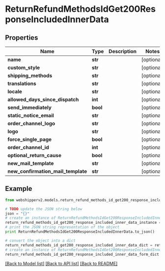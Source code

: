 # ReturnRefundMethodsIdGet200ResponseIncludedInnerData


## Properties
Name | Type | Description | Notes
------------ | ------------- | ------------- | -------------
**name** | **str** |  | [optional] 
**custom_style** | **str** |  | [optional] 
**shipping_methods** | **str** |  | [optional] 
**translations** | **str** |  | [optional] 
**locale** | **str** |  | [optional] 
**allowed_days_since_dispatch** | **int** |  | [optional] 
**send_immediately** | **bool** |  | [optional] 
**static_notice_email** | **str** |  | [optional] 
**order_channel_logo** | **str** |  | [optional] 
**logo** | **str** |  | [optional] 
**force_single_page** | **bool** |  | [optional] 
**order_channel_id** | **int** |  | [optional] 
**optional_return_cause** | **bool** |  | [optional] 
**new_mail_template** | **str** |  | [optional] 
**new_confirmation_mail_template** | **str** |  | [optional] 

## Example

```python
from webshipperv2.models.return_refund_methods_id_get200_response_included_inner_data import ReturnRefundMethodsIdGet200ResponseIncludedInnerData

# TODO update the JSON string below
json = "{}"
# create an instance of ReturnRefundMethodsIdGet200ResponseIncludedInnerData from a JSON string
return_refund_methods_id_get200_response_included_inner_data_instance = ReturnRefundMethodsIdGet200ResponseIncludedInnerData.from_json(json)
# print the JSON string representation of the object
print ReturnRefundMethodsIdGet200ResponseIncludedInnerData.to_json()

# convert the object into a dict
return_refund_methods_id_get200_response_included_inner_data_dict = return_refund_methods_id_get200_response_included_inner_data_instance.to_dict()
# create an instance of ReturnRefundMethodsIdGet200ResponseIncludedInnerData from a dict
return_refund_methods_id_get200_response_included_inner_data_form_dict = return_refund_methods_id_get200_response_included_inner_data.from_dict(return_refund_methods_id_get200_response_included_inner_data_dict)
```
[[Back to Model list]](../README.md#documentation-for-models) [[Back to API list]](../README.md#documentation-for-api-endpoints) [[Back to README]](../README.md)



